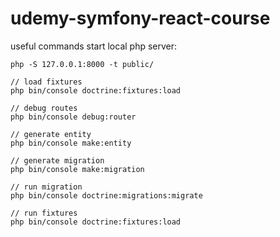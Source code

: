 # udemy-symfony-react-course

useful commands
start local php server:  
```
php -S 127.0.0.1:8000 -t public/
```
```
// load fixtures
php bin/console doctrine:fixtures:load
```
```
// debug routes
php bin/console debug:router
```
```
// generate entity
php bin/console make:entity
```
```
// generate migration
php bin/console make:migration
```
```
// run migration
php bin/console doctrine:migrations:migrate
```
```
// run fixtures
php bin/console doctrine:fixtures:load
```
